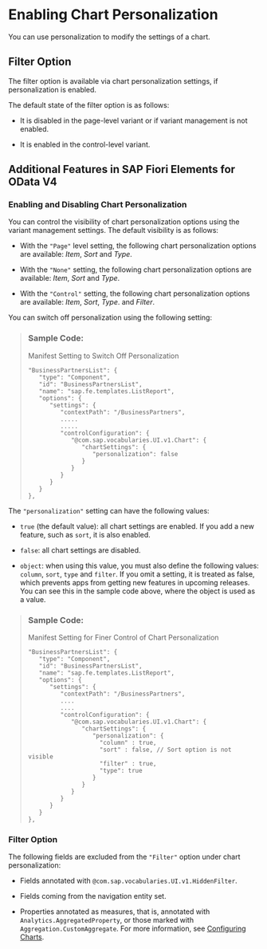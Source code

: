<!-- loio7d41330f363c49edb778821dc58fb0b1 -->

# Enabling Chart Personalization

You can use personalization to modify the settings of a chart.



<a name="loio7d41330f363c49edb778821dc58fb0b1__section_ktk_3zy_swb"/>

## Filter Option

The filter option is available via chart personalization settings, if personalization is enabled.

The default state of the filter option is as follows:

-   It is disabled in the page-level variant or if variant management is not enabled.

-   It is enabled in the control-level variant.




<a name="loio7d41330f363c49edb778821dc58fb0b1__section_vgq_5pz_swb"/>

## Additional Features in SAP Fiori Elements for OData V4



### Enabling and Disabling Chart Personalization

You can control the visibility of chart personalization options using the variant management settings. The default visibility is as follows:

-   With the `"Page"` level setting, the following chart personalization options are available: *Item*, *Sort* and *Type*.

-   With the `"None"` setting, the following chart personalization options are available: *Item*, *Sort* and *Type*.

-   With the `"Control"` setting, the following chart personalization options are available: *Item*, *Sort*, *Type*. and *Filter*.


You can switch off personalization using the following setting:

> ### Sample Code:  
> Manifest Setting to Switch Off Personalization
> 
> ```
> "BusinessPartnersList": {
>    "type": "Component",
>    "id": "BusinessPartnersList",
>    "name": "sap.fe.templates.ListReport",
>    "options": {
>       "settings": {
>          "contextPath": "/BusinessPartners",
>          .....
>          .....    
>          "controlConfiguration": {
>             "@com.sap.vocabularies.UI.v1.Chart": {
>                "chartSettings": {
>                   "personalization": false         
>                }
>             }
>          }
>       }
>    }
> },
> ```

The `"personalization"` setting can have the following values:

-   `true` \(the default value\): all chart settings are enabled. If you add a new feature, such as `sort`, it is also enabled.

-   `false`: all chart settings are disabled.

-   `object`: when using this value, you must also define the following values: `column`, `sort`, `type` and `filter`. If you omit a setting, it is treated as false, which prevents apps from getting new features in upcoming releases. You can see this in the sample code above, where the object is used as a value.


> ### Sample Code:  
> Manifest Setting for Finer Control of Chart Personalization
> 
> ```
> "BusinessPartnersList": {
>    "type": "Component",
>    "id": "BusinessPartnersList",
>    "name": "sap.fe.templates.ListReport",
>    "options": {
>       "settings": {
>          "contextPath": "/BusinessPartners",
>          ....
>          ....
>          "controlConfiguration": {
>             "@com.sap.vocabularies.UI.v1.Chart": {
>                "chartSettings": {
>                   "personalization": {
>                     "column" : true,
>                     "sort" : false, // Sort option is not visible
>                     "filter" : true,
>                     "type": true
>                   }
>                }
>             }
>          }
>       }
>    }
> },
> ```



### Filter Option

The following fields are excluded from the `"Filter"` option under chart personalization:

-   Fields annotated with `@com.sap.vocabularies.UI.v1.HiddenFilter`.

-   Fields coming from the navigation entity set.

-   Properties annotated as measures, that is, annotated with `Analytics.AggregatedProperty`, or those marked with `Aggregation.CustomAggregate`. For more information, see [Configuring Charts](configuring-charts-653ed0f.md).



